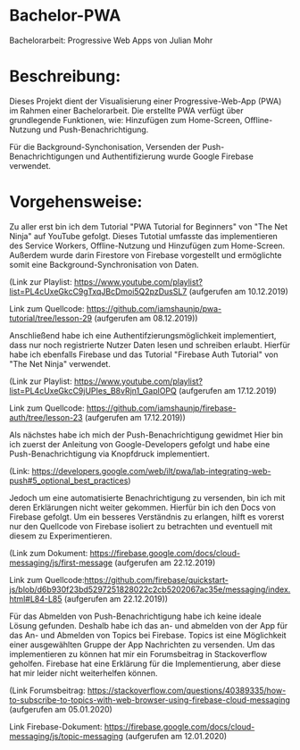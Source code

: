 # Bachelor-PWA
Bachelorarbeit: Progressive Web Apps von Julian Mohr

# Beschreibung:
Dieses Projekt dient der Visualisierung einer Progressive-Web-App (PWA) im Rahmen einer Bachelorarbeit. Die erstellte PWA verfügt über grundlegende Funktionen, wie: Hinzufügen zum Home-Screen, Offline-Nutzung und Push-Benachrichtigung.

Für die Background-Synchonisation, Versenden der Push-Benachrichtigungen und Authentifizierung wurde Google Firebase verwendet.

# Vorgehensweise:

Zu aller erst bin ich dem Tutorial "PWA Tutorial for Beginners" von "The Net Ninja" auf YouTube gefolgt. Dieses Tutotial umfasste das implementieren des Service Workers, Offline-Nutzung und Hinzufügen zum Home-Screen. Außerdem wurde darin Firestore von Firebase vorgestellt und ermöglichte somit eine Background-Synchronisation von Daten.

(Link zur Playlist: https://www.youtube.com/playlist?list=PL4cUxeGkcC9gTxqJBcDmoi5Q2pzDusSL7 (aufgerufen am 10.12.2019)

 Link zum Quellcode: https://github.com/iamshaunjp/pwa-tutorial/tree/lesson-29 (aufgerufen am 08.12.2019))
 
 Anschließend habe ich eine Authentifzierungsmöglichkeit implementiert, dass nur noch registrierte Nutzer Daten lesen und schreiben erlaubt. Hierfür habe ich ebenfalls Firebase und das Tutorial "Firebase Auth Tutorial" von "The Net Ninja" verwendet. 
 
 (Link zur Playlist: https://www.youtube.com/playlist?list=PL4cUxeGkcC9jUPIes_B8vRjn1_GaplOPQ (aufgerufen am 17.12.2019)
 
  Link zum Quellcode: https://github.com/iamshaunjp/firebase-auth/tree/lesson-23 (aufgerufen am 17.12.2019))
  
  
 Als nächstes habe ich mich der Push-Benachrichtigung gewidmet
 Hier bin ich zuerst der Anleitung von Google-Developers gefolgt und habe eine Push-Benachrichtigung via Knopfdruck implementiert.
 
 (Link: https://developers.google.com/web/ilt/pwa/lab-integrating-web-push#5_optional_best_practices)
 
 Jedoch um eine automatisierte Benachrichtigung zu versenden, bin ich mit deren Erklärungen nicht weiter gekommen. Hierfür bin ich den Docs von Firebase gefolgt. Um ein besseres Verständnis zu erlangen, hilft es vorerst nur den Quellcode von Firebase isoliert zu betrachten und eventuell mit diesem zu Experimentieren.
 
 (Link zum Dokument: https://firebase.google.com/docs/cloud-messaging/js/first-message (aufgerufen am 22.12.2019)
 
 Link zum Quellcode:https://github.com/firebase/quickstart-js/blob/d6b930f23bd5297251828022c2cb5202067ac35e/messaging/index.html#L84-L85 (aufgerufen am 22.12.2019))
 
 Für das Abmelden von Push-Benachrichtigung habe ich keine ideale Lösung gefunden. Deshalb habe ich das an- und abmelden von der App für das An- und Abmelden von Topics bei Firebase. Topics ist eine Möglichkeit einer ausgewählten Gruppe der App Nachrichten zu versenden. Um das implementieren zu können hat mir ein Forumsbeitrag in Stackoverflow geholfen. Firebase hat eine Erklärung für die Implementierung, aber diese hat mir leider nicht weiterhelfen können.
 
 (Link Forumsbeitrag: https://stackoverflow.com/questions/40389335/how-to-subscribe-to-topics-with-web-browser-using-firebase-cloud-messaging (aufgerufen am 05.01.2020)
 
  Link Firebase-Dokument: https://firebase.google.com/docs/cloud-messaging/js/topic-messaging (aufgerufen am 12.01.2020)
 
 

